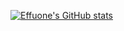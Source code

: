 [![Effuone's GitHub stats](https://github-readme-stats.vercel.app/api?username=effuone)](https://github.com/anuraghazra/github-readme-stats)
